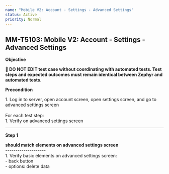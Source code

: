 ```yaml
---
name: "Mobile V2: Account - Settings - Advanced Settings"
status: Active
priority: Normal
---
```


## MM-T5103: Mobile V2: Account - Settings - Advanced Settings

**Objective**

**🛑 DO NOT EDIT test case without coordinating with automated tests. Test steps and expected outcomes must remain identical between Zephyr and automated tests.**

**Precondition**

1\. Log in to server, open account screen, open settings screen, and go to advanced settings screen\
\
For each test step:\
1\. Verify on advanced settings screen

---

**Step 1**

**should match elements on advanced settings screen**\
\--------------------\
1\. Verify basic elements on advanced settings screen:\
\- back button\
\- options: delete data
